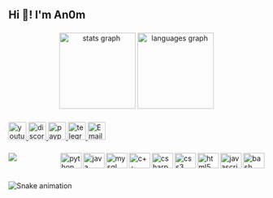 <h2 align="left">Hi 👋! I'm An0m</h2>

###

<div align="center">
  <img src="https://github-readme-stats.vercel.app/api?hide_title=false&hide_rank=false&show_icons=true&include_all_commits=true&count_private=false&disable_animations=false&theme=dracula&locale=en&hide_border=true&username=An0m" height="150" alt="stats graph"/>
  <img src="https://github-readme-stats.vercel.app/api/top-langs?locale=en&hide_title=false&layout=compact&card_width=320&langs_count=5&theme=dracula&hide_border=true&username=An0m" height="150" alt="languages graph"/>
</div>

###

<div align="left">
  <a href="https://www.youtube.com/channel/UC2wbNaDxZHPiEaK6qmjWkEQ" target="_blank">
    <img src="https://img.shields.io/static/v1?message=Youtube&logo=youtube&label=&color=FF0000&logoColor=white&labelColor=&style=for-the-badge" height="35" alt="youtube logo"/>
  </a>
  <a href="https://discord.com/users/667804735910182957" target="_blank">
    <img src="https://img.shields.io/static/v1?message=Discord&logo=discord&label=&color=5865F2&logoColor=white&labelColor=&style=for-the-badge" height="35" alt="discord logo"/>
  </a>
  <a href="https://www.paypal.me/An0n1mat10n" target="_blank">
    <img src="https://img.shields.io/static/v1?message=PayPal&logo=paypal&label=&color=00457C&logoColor=white&labelColor=&style=for-the-badge" height="35" alt="paypal logo"/>
  </a>
  <a href="https://www.t.me/An0n1mat10n" target="_blank">
    <img src="https://img.shields.io/static/v1?message=Telegram&logo=telegram&label=&color=2CA5E0&logoColor=white&labelColor=&style=for-the-badge" height="35" alt="telegram logo"/>
  </a>
  <a href="mailto:an0m.official@outlook.com" target="_blank">
    <img src="https://img.shields.io/static/v1?message=Email&logo=microsoft-outlook&label=&color=0078D4&logoColor=white&labelColor=&style=for-the-badge" height="35" alt="Email me"/>
  </a>
</div>

###

<div>
  <img src="https://visitor-badge.laobi.icu/badge?page_id=An0m.An0m&"/>
  <img align="right" src="https://cdn.jsdelivr.net/gh/devicons/devicon/icons/bash/bash-original.svg" height="30" width="42" alt="bash logo"/>
  <img align="right" src="https://cdn.jsdelivr.net/gh/devicons/devicon/icons/javascript/javascript-original.svg" height="30" width="42" alt="javascript logo"/>
  <img align="right" src="https://cdn.jsdelivr.net/gh/devicons/devicon/icons/html5/html5-original.svg" height="30" width="42" alt="html5 logo"/>
  <img align="right" src="https://cdn.jsdelivr.net/gh/devicons/devicon/icons/css3/css3-original.svg" height="30" width="42" alt="css3 logo"/>
  <img align="right" src="https://cdn.jsdelivr.net/gh/devicons/devicon/icons/csharp/csharp-original.svg" height="30" width="42" alt="csharp logo"/>
  <img align="right" src="https://upload.wikimedia.org/wikipedia/commons/1/18/ISO_C%2B%2B_Logo.svg" height="30" width="42" alt="c++ logo"/>
  <img align="right" src="https://cdn.jsdelivr.net/gh/devicons/devicon/icons/mysql/mysql-original.svg" height="30" width="42" alt="mysql logo"/>
  <img align="right" src="https://cdn.jsdelivr.net/gh/devicons/devicon/icons/java/java-original.svg" height="30" width="42" alt="java logo"/>
  <img align="right" src="https://cdn.jsdelivr.net/gh/devicons/devicon/icons/python/python-original.svg" height="30" width="42" alt="python logo"/>
</div>

###

<br clear="both">

<img src="https://raw.githubusercontent.com/An0m/An0m/blob/output/snake.svg" alt="Snake animation" />

###
